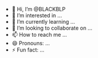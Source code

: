 - 👋 Hi, I’m @BLACKBLP
- 👀 I’m interested in ...
- 🌱 I’m currently learning ...
- 💞️ I’m looking to collaborate on ...
- 📫 How to reach me ...
- 😄 Pronouns: ...
- ⚡ Fun fact: ...

<!---
BLACKBLP/BLACKBLP is a ✨ special ✨ repository because its `README.md` (this file) appears on your GitHub profile.
You can click the Preview link to take a look at your changes.
--->
